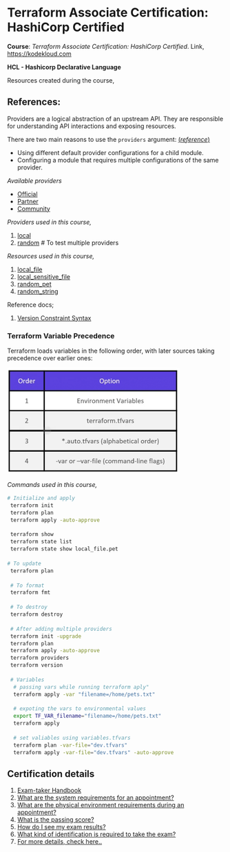 # Terraform Associate Certification: HashiCorp Certified

**Course**: _Terraform Associate Certification: HashiCorp Certified_. Link, https://kodekloud.com 

__HCL - Hashicorp Declarative Language__

Resources created during the course,

## References:
Providers are a logical abstraction of an upstream API. They are responsible for understanding API interactions and exposing resources. 

There are two main reasons to use the `providers` argument: [(*reference*)](https://developer.hashicorp.com/terraform/language/meta-arguments/module-providers#when-to-specify-providers)
* Using different default provider configurations for a child module.
* Configuring a module that requires multiple configurations of the same provider.

*Available providers*
- [Official](https://registry.terraform.io/browse/providers?tier=official)
- [Partner](https://registry.terraform.io/browse/providers?tier=partner) 
- [Community](https://registry.terraform.io/browse/providers?tier=community)

*Providers used in this course,*
1. [local](https://registry.terraform.io/providers/hashicorp/local/latest/docs)
1. [random](https://registry.terraform.io/providers/hashicorp/random/latest/docs) # To test multiple providers

*Resources used in this course,*
1. [local_file](https://registry.terraform.io/providers/hashicorp/local/latest/docs/resources/file)
1. [local_sensitive_file](https://registry.terraform.io/providers/hashicorp/local/latest/docs/resources/sensitive_file)
1. [random_pet](https://registry.terraform.io/providers/hashicorp/random/latest/docs/resources/pet)
1. [random_string](https://registry.terraform.io/providers/hashicorp/random/latest/docs/resources/string)

Reference docs;
1. [Version Constraint Syntax](https://developer.hashicorp.com/terraform/language/expressions/version-constraints#version-constraint-syntax)

### Terraform Variable Precedence
Terraform loads variables in the following order, with later sources taking precedence over earlier ones:

![Terraform Variable Precedence](images/var_definition_precedence.png)

*Commands used in this course,*
```sh
# Initialize and apply
 terraform init
 terraform plan
 terraform apply -auto-approve
 
 terraform show
 terraform state list
 terraform state show local_file.pet

# To update 
 terraform plan

 # To format
 terraform fmt

 # To destroy
 terraform destroy

 # After adding multiple providers
 terraform init -upgrade
 terraform plan
 terraform apply -auto-approve
 terraform providers
 terraform version

 # Variables
  # passing vars while running terraform aply"
  terraform apply -var "filename=/home/pets.txt"
    
  # expoting the vars to environmental values
  export TF_VAR_filename="filename=/home/pets.txt"
  terraform apply

  # set valiables using variables.tfvars
  terraform plan -var-file="dev.tfvars"
  terraform apply -var-file="dev.tfvars" -auto-approve


```

## Certification details
1. [Exam-taker Handbook ](https://hashicorp-certifications.zendesk.com/hc/en-us/articles/360048211571-Exam-taker-Handbook)
1. [What are the system requirements for an appointment? ](https://hashicorp-certifications.zendesk.com/hc/en-us/articles/360048446631-What-are-the-system-requirements-for-an-appointment-)
1. [What are the physical environment requirements during an appointment? ](https://hashicorp-certifications.zendesk.com/hc/en-us/articles/360047745372-What-are-the-physical-environment-requirements-during-an-appointment-)
1. [What is the passing score? ](https://hashicorp-certifications.zendesk.com/hc/en-us/articles/360047382831-What-is-the-passing-score-)
1. [How do I see my exam results? ](https://hashicorp-certifications.zendesk.com/hc/en-us/articles/360049698591-How-do-I-see-my-exam-results-)
1. [What kind of identification is required to take the exam? ](https://hashicorp-certifications.zendesk.com/hc/en-us/articles/360045101912-What-kind-of-identification-is-required-to-take-the-exam-)
1. [For more details, check here..](https://hashicorp-certifications.zendesk.com/hc/en-us)
